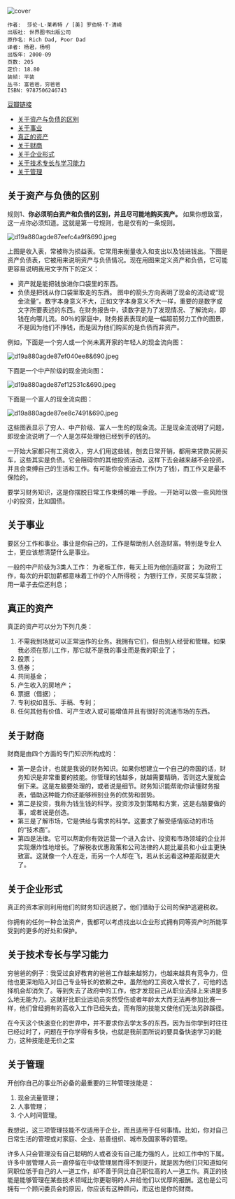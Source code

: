 ![cover](https://img3.doubanio.com/lpic/s1429010.jpg)

    作者:  莎伦·L·莱希特 / [美] 罗伯特·T·清崎 
    出版社: 世界图书出版公司
    原作名: Rich Dad, Poor Dad
    译者: 杨君，杨明 
    出版年: 2000-09
    页数: 205
    定价: 18.80
    装帧: 平装
    丛书: 富爸爸，穷爸爸
    ISBN: 9787506246743

[豆瓣链接](https://book.douban.com/subject/1033778/)

- [关于资产与负债的区别](#%e5%85%b3%e4%ba%8e%e8%b5%84%e4%ba%a7%e4%b8%8e%e8%b4%9f%e5%80%ba%e7%9a%84%e5%8c%ba%e5%88%ab)
- [关于事业](#%e5%85%b3%e4%ba%8e%e4%ba%8b%e4%b8%9a)
- [真正的资产](#%e7%9c%9f%e6%ad%a3%e7%9a%84%e8%b5%84%e4%ba%a7)
- [关于财商](#%e5%85%b3%e4%ba%8e%e8%b4%a2%e5%95%86)
- [关于企业形式](#%e5%85%b3%e4%ba%8e%e4%bc%81%e4%b8%9a%e5%bd%a2%e5%bc%8f)
- [关于技术专长与学习能力](#%e5%85%b3%e4%ba%8e%e6%8a%80%e6%9c%af%e4%b8%93%e9%95%bf%e4%b8%8e%e5%ad%a6%e4%b9%a0%e8%83%bd%e5%8a%9b)
- [关于管理](#%e5%85%b3%e4%ba%8e%e7%ae%a1%e7%90%86)

## 关于资产与负债的区别
规则1、**你必须明白资产和负债的区别，并且尽可能地购买资产。** 如果你想致富，这一点你必须知道。这就是第一号规则，也是仅有的一条规则。

![d19a880agde87eefc4a9f&690.jpeg](RichDadPoorDad1.jpeg)

上图是收入表，常被称为损益表。它常用来衡量收入和支出以及钱进钱出。下图是资产负债表，它被用来说明资产与负债情况。现在用图来定义资产和负债，它可能更容易说明我用文字所下的定义：
* 资产就是能把钱放进你口袋里的东西。
* 负债是把钱从你口袋里取走的东西。
图中的箭头方向表明了现金的流动或“现金流量”。数字本身意义不大，正如文字本身意义不大一样，重要的是数字或文字所要表述的东西。在财务报告中，读数字是为了发现情况、了解流向，即钱在向哪儿流。80％的家庭中，财务报表表现的是一幅超前努力工作的图景，不是因为他们不挣钱，而是因为他们购买的是负债而非资产。

例如，下面是一个穷人或一个尚未离开家的年轻人的现金流向图：

![d19a880agde87ef040ee8&690.jpeg](RichDadPoorDad2.jpeg)

下面是一个中产阶级的现金流向图：

![d19a880agde87ef12531c&690.jpeg](RichDadPoorDad3.jpeg)


下面是一个富人的现金流向图：

![d19a880agde87ee8c7491&690.jpeg](RichDadPoorDad4.jpeg)

这些图表显示了穷人、中产阶级、富人一生的的现金流。正是现金流说明了问题，即现金流说明了一个人是怎样处理他已经到手的钱的。

一开始大家都只有工资收入，穷人们用这些钱，刨去日常开销，都用来贷款买房买车，这些其实是负债。它会阻碍你的其他投资活动，这样下去会越来越不会投资。并且会束缚自己的生活和工作。有可能你会被迫去工作(为了钱)，而工作又是最不保险的。

要学习财务知识，这是你摆脱日常工作束缚的唯一手段。一开始可以做一些风险很小的投资，比如国债。

## 关于事业
要区分工作和事业。事业是你自己的，工作是帮助别人创造财富。特别是专业人士，更应该想清楚什么是事业。

一般的中产阶级为3类人工作：
为老板工作，每天上班为他创造财富；
为政府工作，每次的升职加薪都意味着工作的个人所得税；
为银行工作，买房买车贷款；用一辈子去偿还利息；

## 真正的资产
真正的资产可以分为下列几类：
1. 不需我到场就可以正常运作的业务。我拥有它们，但由别人经营和管理。如果我必须在那儿工作，那它就不是我的事业而是我的职业了；
2. 股票；
3. 债券；
4. 共同基金；
5. 产生收入的房地产； 
6. 票据（借据）；
7. 专利权如音乐、手稿、专利；
8. 任何其他有价值、可产生收入或可能增值并且有很好的流通市场的东西。

## 关于财商
财商是由四个方面的专门知识所构成的：
* 第一是会计，也就是我说的财务知识。如果你想建立一个自己的帝国的话，财务知识是非常重要的技能。你管理的钱越多，就越需要精确，否则这大厦就会倒下来。这是左脑要处理的，或者说是细节。财务知识能帮助你读懂财务报表，借助这种能力你还能够辨别业务的优势和弱势。
* 第二是投资，我称为钱生钱的科学。投资涉及到策略和方案，这是右脑要做的事，或者说是创造。
* 第三是了解市场，它是供给与需求的科学。这要求了解受感情驱动的市场的“技术面”。   
* 第四是法律。它可以帮助你有效运营一个进入会计、投资和市场领域的企业并实现爆炸性地增长。了解税收优惠政策和公司法律的人能比雇员和小业主更快致富。这就像一个人在走，而另一个人却在飞，若从长远看这种差距就更大了。

## 关于企业形式
真正的资本家则利用他们的财务知识逃脱了。他们借助于公司的保护逃避税收。

你拥有的任何一种合法资产，我都可以考虑找出以企业形式拥有同等资产时所能享受到的更多的好处和保护。

## 关于技术专长与学习能力
穷爸爸的例子：我受过良好教育的爸爸工作越来越努力，也越来越具有竞争力，但他也更深地陷入对自己专业特长的依赖之中。虽然他的工资收入增长了，可他的选择机会却消失了。等到失去了政府中的工作，他才发现自己从职业选择上来讲是多么地无能为力。这就好比职业运动员突然受伤或者年龄太大而无法再参加比赛一样，他们曾经拥有的高收入工作已经失去，而有限的技能又使他们无法另辟蹊径。

在今天这个快速变化的世界中，并不要求你去学太多的东西，因为当你学到时往往已经过时了，问题在于你学得有多快，也就是我前面所说的要具备快速学习的能力，这种技能是无价之宝

## 关于管理
开创你自己的事业所必备的最重要的三种管理技能是：
1. 现金流量管理；
2. 人事管理；
3. 个人时间管理。

我想说，这三项管理技能不仅适用于企业，而且适用于任何事情。比如，你对自己日常生活的管理或对家庭、企业、慈善组织、城市及国家等的管理。 

许多人只会管理没有自己聪明的人或者没有自己能力强的人，比如工作中的下属。许多中层管理人员一直停留在中级管理层而得不到提升，就是因为他们只知道如何同职位低于自己的人一道工作，却不善于同比自己职位高的人一道工作。真正的技能是能够管理在某些技术领域比你更聪明的人并给他们以优厚的报酬。这也是公司拥有一个顾问委员会的原因，你应该有这种顾问，而这也是你的财商。 
